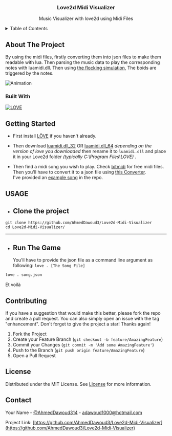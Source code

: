 <br />
<div align="center">

  <h3 align="center">Love2d Midi Visualizer</h3>

  <p align="center">
    Music Visualizer with love2d using Midi Files
  </p>
</div>

<!-- TABLE OF CONTENTS -->
<details>
  <summary>Table of Contents</summary>
  <ol>
    <li><a href="#about-the-project">About The Project</a></li>
    <li><a href="#getting-started">Getting Started</a></li>
    <li><a href="#usage">Usage</a></li>
    <li><a href="#usage">Usage</a></li>
    <li><a href="#contributing">Contributing</a></li>
    <li><a href="#license">License</a></li>
    <li><a href="#contact">Contact</a></li>
  </ol>
</details>

<!-- ABOUT THE PROJECT -->

## About The Project

By using the midi files, firstly converting them into json files to make them
readable with lua. Then parsing the music data to play the corresponding notes with luamidi.dll.
Then using [the flocking simulation](http://www.red3d.com/cwr/boids/), The boids are triggered by the notes.

![Animation](https://user-images.githubusercontent.com/68483546/191001975-f9fd7a7c-a631-4ec2-a661-19dc660cf7b5.gif)


### Built With

[![LOVE](https://img.shields.io/badge/L%C3%96VE-11.4-EA316E.svg)](http://love2d.org/)

<!-- GETTING STARTED -->

## Getting Started

- First install [LÖVE](https://love2d.org/) if you haven't already.

- Then download [luamidi.dll_32](https://github.com/SiENcE/lovemidi/blob/master/tests/love2d/luamidi.dll) OR [luamidi.dll_64](https://github.com/SiENcE/lovemidi/blob/master/tests/love2d/luamidi.dll_64) _depending on the version of love you downloaded_ then rename it to `luamidi.dll` and place it in your Love2d folder _(typically C:\Program Files\LOVE)_ .

- Then find a midi song you wish to play. Check [bitmidi](https://bitmidi.com/) for free midi files.<br>
  Then you'll have to convert it to a json file using [this Converter](https://www.visipiano.com/midi-to-json-converter/).
  <br>
  I've provided an [example song](https://github.com/AhmedDawoud3/Love2d-Midi-Visualizer/blob/master/song.json) in the repo.

<!-- USAGE EXAMPLES -->

## USAGE

- ## Clone the project

```
git clone https://github.com/AhmedDawoud3/Love2d-Midi-Visualizer
cd Love2d-Midi-Visualizer/
```

---

- ## Run The Game
  You'll have to provide the json file as a command line argument as following: `love . [The Song File]`

```bash
love . song.json
```

Et voilà

<!-- CONTRIBUTING -->

## Contributing

If you have a suggestion that would make this better, please fork the repo and create a pull request. You can also simply open an issue with the tag "enhancement".
Don't forget to give the project a star! Thanks again!

1. Fork the Project
2. Create your Feature Branch (`git checkout -b feature/AmazingFeature`)
3. Commit your Changes (`git commit -m 'Add some AmazingFeature'`)
4. Push to the Branch (`git push origin feature/AmazingFeature`)
5. Open a Pull Request

<!-- LICENSE -->

## License

Distributed under the MIT License. See [License](https://github.com/AhmedDawoud3/Love2d-Midi-Visualizer/blob/master/LICENSE) for more information.

<!-- CONTACT -->

## Contact

Your Name - [@AhmedDawoud314](https://twitter.com/AhmedDawoud314) - adawoud1000@hotmail.com

Project Link: [https://github.com/AhmedDawoud3/Love2d-Midi-Visualizer](https://github.com/AhmedDawoud3/Love2d-Midi-Visualizer)

